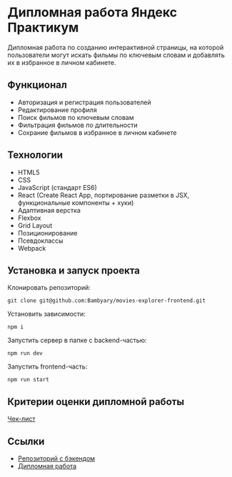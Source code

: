 # Дипломная работа Яндекс Практикум

Дипломная работа по созданию интерактивной страницы, на которой пользователи могут искать фильмы по ключевым словам и добавлять их в избранное в личном кабинете.

## Функционал 

* Авторизация и регистрация пользователей
* Редактирование профиля
* Поиск фильмов по ключевым словам
* Фильтрация фильмов по длительности
* Сохрание фильмов в избранное в личном кабинете

## Технологии

* HTML5
* CSS
* JavaScript (стандарт ES6)
* React (Create React App, портирование разметки в JSX, функциональные компоненты + хуки)
* Адаптивная верстка
* Flexbox
* Grid Layout
* Позиционирование
* Псевдоклассы
* Webpack

## Установка и запуск проекта

Клонировать репозиторий:

`git clone git@github.com:Bambyary/movies-explorer-frontend.git`

Установить зависимости:

`npm i`

Запустить сервер в папке с backend-частью:

`npm run dev`

Запустить frontend-часть:

`npm run start`


## Критерии оценки дипломной работы

[Чек-лист](https://code.s3.yandex.net/web-developer/static/new-program/web-diploma-criteria-2.0/index.html)

## Ссылки

* [Репозиторий с бэкендом](https://github.com/Bambyary/movies-explorer-api)
* [Дипломная работа](https://sorokina-diplom.nomoredomainsicu.ru)